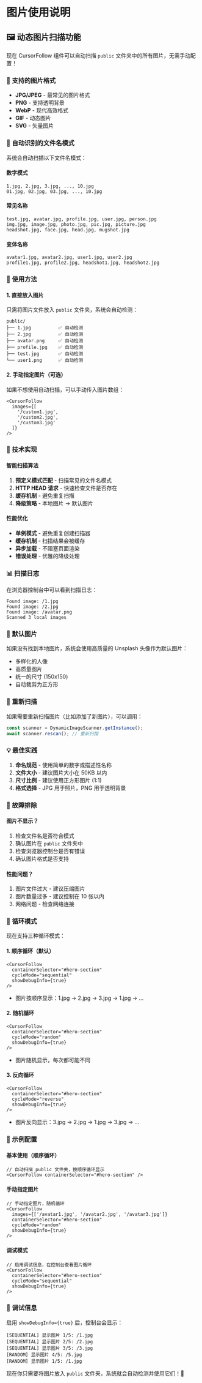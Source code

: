 # 图片使用说明

## 🖼️ 动态图片扫描功能

现在 CursorFollow 组件可以自动扫描 `public` 文件夹中的所有图片，无需手动配置！

### 📁 支持的图片格式
- **JPG/JPEG** - 最常见的图片格式
- **PNG** - 支持透明背景
- **WebP** - 现代高效格式
- **GIF** - 动态图片
- **SVG** - 矢量图片

### 🎯 自动识别的文件名模式

系统会自动扫描以下文件名模式：

#### 数字模式
```
1.jpg, 2.jpg, 3.jpg, ..., 10.jpg
01.jpg, 02.jpg, 03.jpg, ..., 10.jpg
```

#### 常见名称
```
test.jpg, avatar.jpg, profile.jpg, user.jpg, person.jpg
img.jpg, image.jpg, photo.jpg, pic.jpg, picture.jpg
headshot.jpg, face.jpg, head.jpg, mugshot.jpg
```

#### 变体名称
```
avatar1.jpg, avatar2.jpg, user1.jpg, user2.jpg
profile1.jpg, profile2.jpg, headshot1.jpg, headshot2.jpg
```

### 🚀 使用方法

#### 1. 直接放入图片
只需将图片文件放入 `public` 文件夹，系统会自动检测：

```
public/
├── 1.jpg          ✅ 自动检测
├── 2.jpg          ✅ 自动检测
├── avatar.png     ✅ 自动检测
├── profile.jpg    ✅ 自动检测
├── test.jpg       ✅ 自动检测
└── user1.png      ✅ 自动检测
```

#### 2. 手动指定图片（可选）
如果不想使用自动扫描，可以手动传入图片数组：

```tsx
<CursorFollow 
  images={[
    '/custom1.jpg',
    '/custom2.jpg',
    '/custom3.jpg'
  ]} 
/>
```

### 🔧 技术实现

#### 智能扫描算法
1. **预定义模式匹配** - 扫描常见的文件名模式
2. **HTTP HEAD 请求** - 快速检查文件是否存在
3. **缓存机制** - 避免重复扫描
4. **降级策略** - 本地图片 → 默认图片

#### 性能优化
- **单例模式** - 避免重复创建扫描器
- **缓存机制** - 扫描结果会被缓存
- **异步加载** - 不阻塞页面渲染
- **错误处理** - 优雅的降级处理

### 📊 扫描日志

在浏览器控制台中可以看到扫描日志：

```
Found image: /1.jpg
Found image: /2.jpg
Found image: /avatar.png
Scanned 3 local images
```

### 🎨 默认图片

如果没有找到本地图片，系统会使用高质量的 Unsplash 头像作为默认图片：

- 多样化的人像
- 高质量图片
- 统一的尺寸 (150x150)
- 自动裁剪为正方形

### 🔄 重新扫描

如果需要重新扫描图片（比如添加了新图片），可以调用：

```typescript
const scanner = DynamicImageScanner.getInstance();
await scanner.rescan(); // 重新扫描
```

### 💡 最佳实践

1. **命名规范** - 使用简单的数字或描述性名称
2. **文件大小** - 建议图片大小在 50KB 以内
3. **尺寸比例** - 建议使用正方形图片 (1:1)
4. **格式选择** - JPG 用于照片，PNG 用于透明背景

### 🐛 故障排除

#### 图片不显示？
1. 检查文件名是否符合模式
2. 确认图片在 `public` 文件夹中
3. 检查浏览器控制台是否有错误
4. 确认图片格式是否支持

#### 性能问题？
1. 图片文件过大 - 建议压缩图片
2. 图片数量过多 - 建议控制在 10 张以内
3. 网络问题 - 检查网络连接

### 🔄 循环模式

现在支持三种循环模式：

#### 1. 顺序循环（默认）
```tsx
<CursorFollow 
  containerSelector="#hero-section" 
  cycleMode="sequential"
  showDebugInfo={true}
/>
```
- 图片按顺序显示：1.jpg → 2.jpg → 3.jpg → 1.jpg → ...

#### 2. 随机循环
```tsx
<CursorFollow 
  containerSelector="#hero-section" 
  cycleMode="random"
  showDebugInfo={true}
/>
```
- 图片随机显示，每次都可能不同

#### 3. 反向循环
```tsx
<CursorFollow 
  containerSelector="#hero-section" 
  cycleMode="reverse"
  showDebugInfo={true}
/>
```
- 图片反向显示：3.jpg → 2.jpg → 1.jpg → 3.jpg → ...

### 📝 示例配置

#### 基本使用（顺序循环）
```tsx
// 自动扫描 public 文件夹，按顺序循环显示
<CursorFollow containerSelector="#hero-section" />
```

#### 手动指定图片
```tsx
// 手动指定图片，随机循环
<CursorFollow 
  images={['/avatar1.jpg', '/avatar2.jpg', '/avatar3.jpg']}
  containerSelector="#hero-section"
  cycleMode="random"
  showDebugInfo={true}
/>
```

#### 调试模式
```tsx
// 启用调试信息，在控制台查看图片循环
<CursorFollow 
  containerSelector="#hero-section" 
  cycleMode="sequential"
  showDebugInfo={true}
/>
```

### 🐛 调试信息

启用 `showDebugInfo={true}` 后，控制台会显示：

```
[SEQUENTIAL] 显示图片 1/5: /1.jpg
[SEQUENTIAL] 显示图片 2/5: /2.jpg
[SEQUENTIAL] 显示图片 3/5: /3.jpg
[RANDOM] 显示图片 4/5: /5.jpg
[RANDOM] 显示图片 1/5: /1.jpg
```

现在你只需要将图片放入 `public` 文件夹，系统就会自动检测并使用它们！🎉

